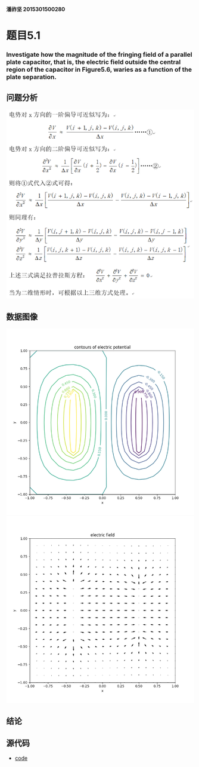 #### 潘祚坚 2015301500280
# 题目5.1
### Investigate how the magnitude of the fringing field of a parallel plate capacitor, that is, the electric field outside the central region of the capacitor in Figure5.6, waries as a function of the plate separation.
## 问题分析
![analysis](https://github.com/paaaaaan/Computational_physics_2015301500280/blob/11.0/analysis.png)
## 数据图像
![picture1](https://github.com/paaaaaan/Computational_physics_2015301500280/blob/11.0/1.png)
![picture1](https://github.com/paaaaaan/Computational_physics_2015301500280/blob/11.0/2.png)
## 结论

## 源代码
- [code](https://github.com/paaaaaan/Computational_physics_2015301500280/blob/11.0/code)

